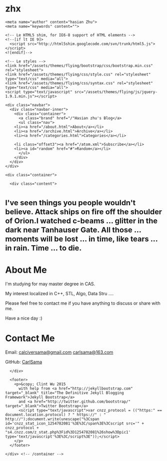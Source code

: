 # zhx


<!DOCTYPE html>
<html lang="en">
  <head>
    <meta charset="utf-8">
    <title>About Clint Wu | Clint Wu's Blog</title>
    
    <meta name="author" content="hasian Zhu">
    <meta name="keywords" content="">

    <!-- Le HTML5 shim, for IE6-8 support of HTML elements -->
    <!--[if lt IE 9]>
      <script src="http://html5shim.googlecode.com/svn/trunk/html5.js"></script>
    <![endif]-->

    <!-- Le styles -->
    <link href="/assets/themes/flying/bootstrap/css/bootstrap.min.css" rel="stylesheet">
    <link href="/assets/themes/flying/css/style.css" rel="stylesheet" type="text/css" media="all">
    <link href="/assets/themes/flying/css/syntax.css" rel="stylesheet" type="text/css" media="all">
    <script type="text/javascript" src="/assets/themes/flying/js/jquery-1.9.1.min.js"></script>
   <!-- Le fav and touch icons -->
  <!-- Update these with your own images
    <link rel="shortcut icon" href="images/favicon.ico">
    <link rel="apple-touch-icon" href="images/apple-touch-icon.png">
    <link rel="apple-touch-icon" sizes="72x72" href="images/apple-touch-icon-72x72.png">
    <link rel="apple-touch-icon" sizes="114x114" href="images/apple-touch-icon-114x114.png">
  -->
</head>

  <body>

    <div class="navbar">
      <div class="navbar-inner">
        <div class="container">
          <a class="brand" href="/"Hasian zhu's Blog</a>
          <ul class="nav">
		<li><a href="/about.html">About</a></li>
		<li><a href="/archive.html">Archive</a></li>
		<li><a href="/categories.html">Categories</a></li>
<!--		<li><a href="http://wiki.zhouyichu.com">Wiki</a></li>  -->
		<li class="offset3"><a href="/atom.xml">Subscribe</a></li>
		<li><a id="random" href="#">Random</a></li>
          </ul>
        </div>
      </div>
    </div>

    <div class="container">

      <div class="content">
        
<div class="page-header">
  <h1><small class="tagline">I've seen things you people wouldn't believe. Attack ships on fire off the shoulder of Orion.I watched c-beams ... glitter in the dark near Tanhauser Gate. All those ... moments will be lost ... in time, like tears ... in rain. Time ... to die.</small></h1>
</div>

<div class="row">
  <div class="span12">
    <h1>About Me</h1>

<p>I'm studying for may master degree in CAS.</p>

<p>My interest localized in C++, STL, Algo, Data Stru ....</p>

<p>Please feel free to contact me if you have anything to discuss or share with me.</p>

<p>Have a nice day :)</p>

<h1>Contact Me</h1>

<p>Email:  <a href="&#x6d;&#97;&#105;&#108;&#116;&#x6f;&#58;&#99;&#97;&#108;&#x63;&#x69;&#118;&#x65;&#x72;&#x73;&#x61;&#109;&#97;&#x40;&#x67;&#x6d;&#x61;&#x69;&#x6c;&#x2e;&#99;&#111;&#x6d;">&#x63;&#x61;&#108;&#99;&#x69;&#118;&#101;&#114;&#115;&#97;&#x6d;&#x61;&#x40;&#103;&#x6d;&#97;&#x69;&#108;&#46;&#x63;&#x6f;&#x6d;</a>   <a href="&#x6d;&#97;&#105;&#108;&#116;&#111;&#58;&#99;&#x61;&#x72;&#x6c;&#x73;&#x61;&#109;&#x61;&#x40;&#49;&#x36;&#51;&#x2e;&#99;&#x6f;&#x6d;">&#x63;&#97;&#114;&#108;&#115;&#97;&#x6d;&#x61;&#x40;&#x31;&#x36;&#x33;&#x2e;&#x63;&#x6f;&#x6d;</a></p>

<p>GitHub: <a href="https://github.com/CarlSama">CarlSama</a></p>

  </div>
</div>


      </div>

      <footer>
        <p>&copy; Clint Wu 2015 
          with help from <a href="http://jekyllbootstrap.com" target="_blank" title="The Definitive Jekyll Blogging Framework">Jekyll Bootstrap</a>
          and <a href="http://twitter.github.com/bootstrap/" target="_blank">Twitter Bootstrap</a>
		  <script type="text/javascript">var cnzz_protocol = (("https:" == document.location.protocol) ? " https://" : " http://");document.write(unescape("%3Cspan id='cnzz_stat_icon_1254782081'%3E%3C/span%3E%3Cscript src='" + cnzz_protocol + "s4.cnzz.com/z_stat.php%3Fid%3D1254782081%26show%3Dpic1' type='text/javascript'%3E%3C/script%3E"));</script>
        </p>
      </footer>

    </div> <!-- /container -->

    
    
  </body>

<script type="text/javascript">
$("a[href^='http://']").each(function(){
	this.target="_blank";

});
</script>

  <!--MathJax-->
<script type="text/x-mathjax-config">
  MathJax.Hub.Config({
    tex2jax: {
      inlineMath: [ ['$','$'], ["\\(","\\)"] ],
      processEscapes: true
       }
  });
</script>
<script type="text/x-mathjax-config">
    MathJax.Hub.Config({
        TeX: {equationNumbers: {autoNumber: ["AMS"], useLabelIds: true},extensions: ["autobold.js"]},
        "HTML-CSS": {linebreaks: {automatic: true}},
        SVG: {linebreaks: {automatic: true}}
    });
</script>


<script type="text/x-mathjax-config">
    MathJax.Hub.Config({
      tex2jax: {
        skipTags: ['script', 'noscript', 'style', 'textarea', 'pre', 'code']
      }
    });
</script>

<script type="text/javascript" src="http://cdn.mathjax.org/mathjax/latest/MathJax.js?config=TeX-AMS-MML_HTMLorMML">
</script>

<script type="text/javascript" src="/assets/themes/flying/js/default.js"></script>
 </html>

